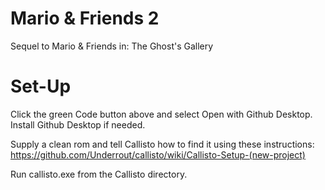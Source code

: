 # Mario & Friends 2
Sequel to Mario & Friends in: The Ghost's Gallery

# Set-Up
Click the green Code button above and select Open with Github Desktop. Install Github Desktop if needed.

Supply a clean rom and tell Callisto how to find it using these instructions: https://github.com/Underrout/callisto/wiki/Callisto-Setup-(new-project)

Run callisto.exe from the Callisto directory.

